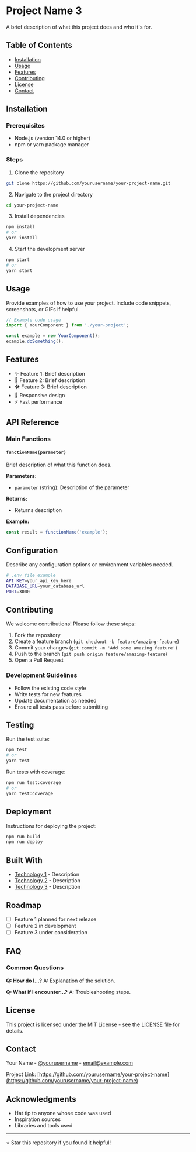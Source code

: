 # Project Name 3

A brief description of what this project does and who it's for.

## Table of Contents

- [Installation](#installation)
- [Usage](#usage)
- [Features](#features)
- [Contributing](#contributing)
- [License](#license)
- [Contact](#contact)

## Installation

### Prerequisites

- Node.js (version 14.0 or higher)
- npm or yarn package manager

### Steps

1. Clone the repository
```bash
git clone https://github.com/yourusername/your-project-name.git
```

2. Navigate to the project directory
```bash
cd your-project-name
```

3. Install dependencies
```bash
npm install
# or
yarn install
```

4. Start the development server
```bash
npm start
# or
yarn start
```

## Usage

Provide examples of how to use your project. Include code snippets, screenshots, or GIFs if helpful.

```javascript
// Example code usage
import { YourComponent } from './your-project';

const example = new YourComponent();
example.doSomething();
```

## Features

- ✨ Feature 1: Brief description
- 🚀 Feature 2: Brief description
- 🛠️ Feature 3: Brief description
- 📱 Responsive design
- ⚡ Fast performance

## API Reference

### Main Functions

#### `functionName(parameter)`

Brief description of what this function does.

**Parameters:**
- `parameter` (string): Description of the parameter

**Returns:**
- Returns description

**Example:**
```javascript
const result = functionName('example');
```

## Configuration

Describe any configuration options or environment variables needed.

```bash
# .env file example
API_KEY=your_api_key_here
DATABASE_URL=your_database_url
PORT=3000
```

## Contributing

We welcome contributions! Please follow these steps:

1. Fork the repository
2. Create a feature branch (`git checkout -b feature/amazing-feature`)
3. Commit your changes (`git commit -m 'Add some amazing feature'`)
4. Push to the branch (`git push origin feature/amazing-feature`)
5. Open a Pull Request

### Development Guidelines

- Follow the existing code style
- Write tests for new features
- Update documentation as needed
- Ensure all tests pass before submitting

## Testing

Run the test suite:

```bash
npm test
# or
yarn test
```

Run tests with coverage:

```bash
npm run test:coverage
# or
yarn test:coverage
```

## Deployment

Instructions for deploying the project:

```bash
npm run build
npm run deploy
```

## Built With

- [Technology 1](link) - Description
- [Technology 2](link) - Description
- [Technology 3](link) - Description

## Roadmap

- [ ] Feature 1 planned for next release
- [ ] Feature 2 in development
- [ ] Feature 3 under consideration

## FAQ

### Common Questions

**Q: How do I...?**
A: Explanation of the solution.

**Q: What if I encounter...?**
A: Troubleshooting steps.

## License

This project is licensed under the MIT License - see the [LICENSE](LICENSE) file for details.

## Contact

Your Name - [@yourusername](https://twitter.com/yourusername) - email@example.com

Project Link: [https://github.com/yourusername/your-project-name](https://github.com/yourusername/your-project-name)

## Acknowledgments

- Hat tip to anyone whose code was used
- Inspiration sources
- Libraries and tools used

---

⭐ Star this repository if you found it helpful!
